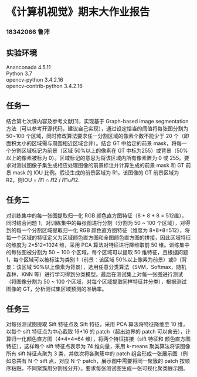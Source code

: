# 《计算机视觉》期末大作业报告
### 18342066   鲁沛      

## 实验环境      
Ananconada 4.5.11      
Python 3.7      
opencv-python 3.4.2.16     
opencv-contrib-python 3.4.2.16

## 任务一
结合第七次课内容及参考文献[1]，实现基于 Graph-based image segmentation 方法（可以参考开源代码，建议自己实现），通过设定恰当的阈值将每张图分割为 50~100 个区域，同时修改算法要求任一分割区域的像素个数不能少于 20 个（即面积太小的区域需与周围相近区域合并）。结合 GT 中给定的前景 mask，将每一个分割区域标记为前景（区域 50%以上的像素在 GT 中标为255）或背景（50%以上的像素被标为 0）。区域标记的意思为将该区域内所有像素置为 0 或 255。要求对测试图像子集生成相应处理图像的前景标注并计算生成的前景 mask 和 GT 前景 mask 的 IOU 比例。假设生成的前景区域为 R1，该图像的 GT 前景区域为 R2，则IOU = 𝑅1 ∩ 𝑅2 / 𝑅1∪𝑅2.

## 任务二  
对训练集中的每一张图提取归一化 RGB 颜色直方图特征（8 \* 8 \* 8 = 512维），同时结合问题 1，对训练集中的每张图进行分割（分割为 50 ~ 100 个区域），对得到的每一个分割区域提取归一化 RGB 颜色直方图特征（维度为 8\*8\*8=512），将每一个区域的特征定义为区域颜色直方图和全图颜色直方图的拼接，因此区域特征的维度为 2*512=1024 维，采用 PCA 算法对特征进行降维取前 50 维。训练集中的每张图被分割为 50 ~ 100 个区域，每个区域可以提取 50 维特征，且根据问题 1，每个区域可以被标注为类别 1（前景：该区域 50%以上像素为前景）或0（背景：该区域 50%以上像素为背景），选用任意分类算法（SVM，Softmax，随机森林，KNN 等）进行学习得到分类模型。最后在测试集上对每一张图进行测试（将图像分割为 50 ~ 100 个区域，对每个区域提取同样特征并分类），根据测试图像的 GT，分析测试集区域预测的准确率。

## 任务三
对每张测试图提取 Sift 特征点及 Sift 特征，采用 PCA 算法将特征降维至 10 维，以每个 sift 特征点为中心截取 16\*16 的 patch（超出边界的 patch 可以舍去），计算归一化颜色直方图（4\*4\*4=64 维），将两个特征拼接（sift 特征和
颜色直方图特征），这样每个 sift 特征点表示为 74 维向量，采用 k-means 聚类算法将该图像所有 sift 特征点聚为 3 类，并依次将各聚簇中的 patch 组合形成一张展示图（例如总共有 N 个 sift 点，对应 N 个 patch，展示图中需要将同一聚簇的
patch 按顺序粘贴，不同聚簇用分割线分开）。要求每张测试图生成一张可视化聚类展示图。     
